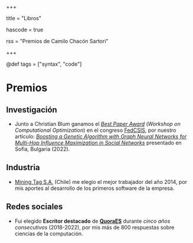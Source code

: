 +++

title = "Libros"

hascode = true

rss = "Premios de Camilo Chacón Sartori"

+++

@def tags = ["syntax", "code"]

# Premios

## Investigación

* Junto a Christian Blum ganamos el *[Best Paper Award](https://www.iiia.csic.es/en-us/news-events/page/?news_id=305)* (*Workshop on Computational Optimization*) en el congreso [FedCSIS](https://fedcsis.org), por nuestro artículo: *[Boosting a Genetic Algorithm with Graph Neural Networks for Multi-Hop Influence Maximization in Social Networks](https://www.researchgate.net/publication/364080120_Boosting_a_Genetic_Algorithm_with_Graph_Neural_Networks_for_Multi-Hop_Influence_Maximization_in_Social_Networks)* presentado en Sofia, Bulgaria (2022).

## Industria

* [Mining Tag S.A.](https://www.miningtag.com/en) (Chile) me elegio el mejor trabajador del año 2014, por mis aportes al desarrollo de los primeros software de la empresa.

## Redes sociales

* Fui elegido **Escritor destacado** de **[QuoraES](https://es.quora.com/profile/Camilo-Chac%C3%B3n-Sartori)** durante *cinco años consecutivos* (2018-2022), por mis más de 800 respuestas sobre ciencias de la computación.

